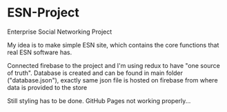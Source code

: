 # ESN-Project
Enterprise Social Networking Project

My idea is to make simple ESN site, which contains the core functions that real ESN software has.

Connected firebase to the project and I'm using redux to have "one source of truth".
Database is created and can be found in main folder ("database.json"), exactly same json file is hosted on firebase from where data is provided to the store

Still styling has to be done.
GitHub Pages not working properly...